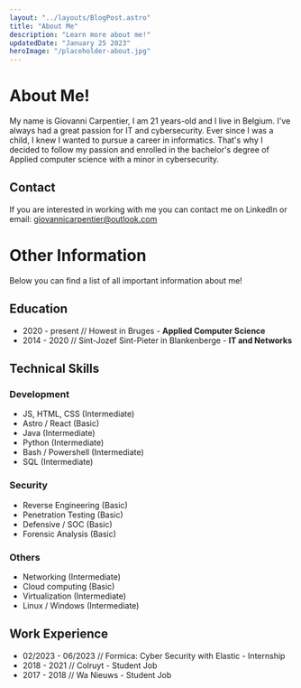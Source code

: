 ```yaml
---
layout: "../layouts/BlogPost.astro"
title: "About Me"
description: "Learn more about me!"
updatedDate: "January 25 2023"
heroImage: "/placeholder-about.jpg"
---
```


# About Me!
My name is Giovanni Carpentier, I am 21 years-old and I live in Belgium. I've always had a great passion for IT and cybersecurity. Ever since I was a child, I knew I wanted to pursue a career in informatics. That's why I decided to follow my passion and enrolled in the bachelor's degree of Applied computer science with a minor in cybersecurity.

## Contact
If you are interested in working with me you can contact me on LinkedIn or email: giovannicarpentier@outlook.com

# Other Information
Below you can find a list of all important information about me!

## Education
- 2020 - present // Howest in Bruges - **Applied Computer Science**
- 2014 - 2020 // Sint-Jozef Sint-Pieter in Blankenberge - **IT and Networks**

## Technical Skills
### Development
- JS, HTML, CSS (Intermediate)
- Astro / React (Basic)
- Java (Intermediate)
- Python (Intermediate)
- Bash / Powershell (Intermediate)
- SQL (Intermediate)

### Security
- Reverse Engineering (Basic)
- Penetration Testing (Basic)
- Defensive / SOC (Basic)
- Forensic Analysis (Basic)

### Others
- Networking (Intermediate)
- Cloud computing (Basic)
- Virtualization (Intermediate)
- Linux / Windows (Intermediate)

## Work Experience
- 02/2023 - 06/2023 // Formica: Cyber Security with Elastic - Internship
- 2018 - 2021 // Colruyt - Student Job
- 2017 - 2018 // Wa Nieuws - Student Job
